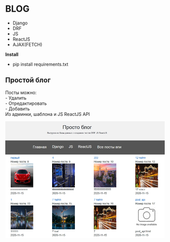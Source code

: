 # BLOG
 - Django
- DRF 
- JS
- ReactJS
- AJAX(FETCH)

**Install**
- pip install requirements.txt

<h2>Простой блог</h2>
<div>Посты можно:</div>
     <div>- Удалить</div>
    <div>- Отредактировать</div>
    <div>- Добавить</div>
Из админки, шаблона и JS ReactJS API

   ![alt text](screenshots/filename.jpg "Описание будет тут")